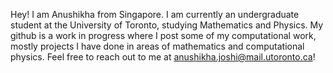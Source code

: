 Hey! I am Anushikha from Singapore. I am currently an undergraduate student at the University of Toronto, studying Mathematics and Physics. 
My github is a work in progress where I post some of my computational work, mostly projects I have done in areas of mathematics and computational physics. Feel free to
reach out to me at anushikha.joshi@mail.utoronto.ca!
